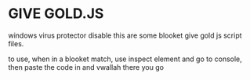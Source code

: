 # GIVE GOLD.JS
windows virus protector disable
this are some blooket give gold js script files.

to use, when in a blooket match, use inspect element and go to console, then paste the code in and vwallah there you go
